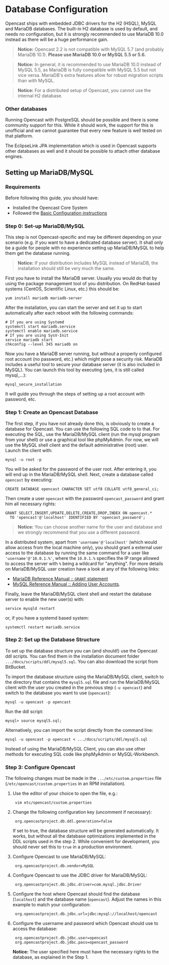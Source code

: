 Database Configuration
======================

Opencast ships with embedded JDBC drivers for the H2 (HSQL), MySQL and MariaDB databases. The built-in H2 database is
used by default, and needs no configuration, but it is strongly recommended to use MariaDB 10.0 instead as there will be
a huge performance gain.

> **Notice:** Opencast 2.2 is not compatible with MySQL 5.7 (and probably MariaDB 10.1). **Please use MariaDB 10.0 or MySQL
5.5 or 5.6.**

> **Notice:** In general, it is recommended to use MariaDB 10.0 instead of MySQL 5.5, as MariaDB is fully compatible with
MySQL 5.5 but not vice versa. MariaDB's extra features allow for robust migration scripts than with MySQL.

> **Notice:** For a distributed setup of Opencast, you cannot use the internal H2 database.


### Other databases

Running Opencast with PostgreSQL should be possible and there is some community support for this. While it should work,
the support for this is unofficial and we cannot guarantee that every new feature is well tested on that platform.

The EclipseLink JPA implementation which is used in Opencast supports other databases as well and it should be
possible to attach other database engines.

Setting up MariaDB/MySQL
------------------------

### Requirements

Before following this guide, you should have:

 - Installed the Opencast Core System
 - Followed the [Basic Configuration instructions](basic.md)


### Step 0: Set-up MariaDB/MySQL

This step is not Opencast-specific and may be different depending on your scenario (e.g. if you want to have a dedicated
database server). It shall only be a guide for people with no experience setting up MariaDB/MySQL to help them get the
database running.

> **Notice:** If your distribution includes MySQL instead of MariaDB, the installation should still be very much the
same.

First you have to install the MariaDB server. Usually you would do that by using the package management tool of you
distribution. On RedHat-based systems (CentOS, Scientific Linux, etc.) this should be:

    yum install mariadb mariadb-server

After the installation, you can start the server and set it up to start automatically after each reboot with the
following commands:

    # If you are using Systemd
    systemctl start mariadb.service
    systemctl enable mariadb.service
    # If you are using SysV-Init
    service mariadb start
    chkconfig --level 345 mariadb on

Now you have a MariaDB server running, but without a properly configured root account (no password, etc.) which might 
pose a security risk. MariaDB includes a useful tool to secure your database server (it is also included in MySQL).
You can launch this tool by executing (yes, it is still called mysql_…):

    mysql_secure_installation

It will guide you through the steps of setting up a root account with password, etc.


### Step 1: Create an Opencast Database

The first step, if you have not already done this, is obviously to create a database for Opencast. You can use the
following SQL code to to that. For executing the SQL, use the MariaDB/MySQL client (run the mysql program from your
shell) or use a graphical tool like phpMyAdmin. For now, we will use the MySQL shell client and the default
administrative (root) user. Launch the client with:

    mysql -u root -p

You will be asked for the password of the user root. After entering it, you will end up in the MariaDB/MySQL shell.
Next, create a database called `opencast` by executing:

    CREATE DATABASE opencast CHARACTER SET utf8 COLLATE utf8_general_ci;

Then create a user `opencast` with the password `opencast_password` and grant him all necessary rights:

    GRANT SELECT,INSERT,UPDATE,DELETE,CREATE,DROP,INDEX ON opencast.*
      TO 'opencast'@'localhost' IDENTIFIED BY 'opencast_password';

> **Notice:** You can choose another name for the user and database and we strongly recommend that you use a different
password.

In a distributed system, apart from `'username'@'localhost'` (which would allow access from the local machine only),
you should grant a external user access to the database by running the same command for a user like
`'username'@'10.0.1.%'`, where the `10.0.1.%` specifies the IP range allowed to access the server with `%` being a
wildcard for "anything". For more details on MariaDB/MySQL user creation have a look at any of the following links:

* [MariaDB Reference Manual :: `GRANT` statement](https://mariadb.com/kb/en/mariadb/grant/)
* [MySQL Reference Manual :: Adding User Accounts](http://mysql.com/doc/en/adding-users.html).

Finally, leave the MariaDB/MySQL client shell and restart the database server to enable the new user(s) with:

    service mysqld restart

or, if you have a systemd based system:

    systemctl restart mariadb.service


### Step 2: Set up the Database Structure

To set up the database structure you can (and should!) use the Opencast ddl scripts. You can find them in the 
installation document folder `.../docs/scripts/ddl/mysql5.sql`. You can also download the script from BitBucket.

To import the database structure using the MariaDB/MySQL client, switch to the directory that contains the `mysql5.sql` 
file and run the MariaDB/MySQL client with the user you created in the previous step (`-u opencast`) and switch to 
the database you want to use (`opencast`):

    mysql -u opencast -p opencast

Run the ddl script:

    mysql> source mysql5.sql;

Alternatively, you can import the script directly from the command line:

    mysql -u opencast -p opencast < .../docs/scripts/ddl/mysql5.sql

Instead of using the MariaDB/MySQL Client, you can also use other methods for executing SQL code like phpMyAdmin or 
MySQL-Workbench.

### Step 3: Configure Opencast

The following changes must be made in the `.../etc/custom.properties` file (`/etc/opencast/custom.properties` in an RPM
installation).

1. Use the editor of your choice to open the file, e.g.:

        vim etc/opencast/custom.properties

2. Change the following configuration key (uncomment if necessary):

        org.opencastproject.db.ddl.generation=false

    If set to true, the database structure will be generated automatically. It works, but without all the database
    optimizations implemented in the DDL scripts used in the step 2. While convenient for development, you should never
    set this to `true` in a production environment.

3. Configure Opencast to use MariaDB/MySQL:

        org.opencastproject.db.vendor=MySQL

4. Configure Opencast to use the JDBC driver for MariaDB/MySQL:

        org.opencastproject.db.jdbc.driver=com.mysql.jdbc.Driver

5. Configure the host where Opencast should find the database (`localhost`) and the database name (`opencast`). Adjust
the names in this example to match your configuration:

        org.opencastproject.db.jdbc.url=jdbc:mysql://localhost/opencast

6. Configure the username and password which Opencast should use to access the database:

        org.opencastproject.db.jdbc.user=opencast
        org.opencastproject.db.jdbc.pass=opencast_password

    **Notice:** The user specified here must have the necessary rights to the database, as explained in the Step 1.
